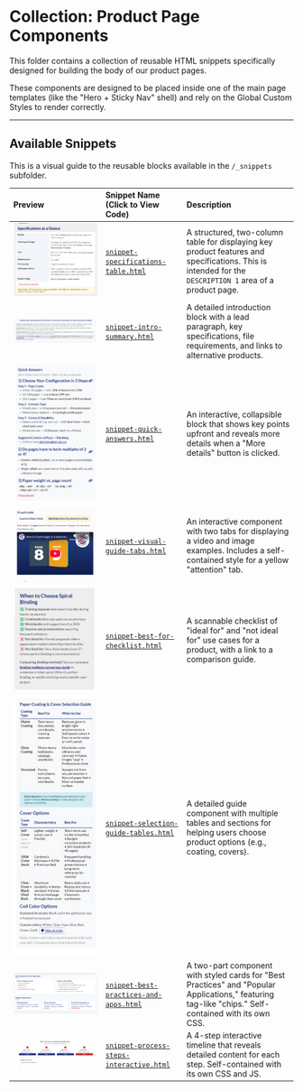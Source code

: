 # Collection: Product Page Components

This folder contains a collection of reusable HTML snippets specifically designed for building the body of our product pages.

These components are designed to be placed inside one of the main page templates (like the "Hero + Sticky Nav" shell) and rely on the Global Custom Styles to render correctly.

---

## Available Snippets

This is a visual guide to the reusable blocks available in the `/_snippets` subfolder.

| Preview | Snippet Name (Click to View Code) | Description |
| :--- | :--- | :--- |
| ![Specifications Table Preview](./_snippets/snippet-specifications-table.jpg) | [`snippet-specifications-table.html`](./_snippets/snippet-specifications-table.html) | A structured, two-column table for displaying key product features and specifications. This is intended for the `DESCRIPTION 1` area of a product page. |
| ![Intro Summary Preview](./_snippets/snippet-intro-summary.jpg) | [`snippet-intro-summary.html`](./_snippets/snippet-intro-summary.html) | A detailed introduction block with a lead paragraph, key specifications, file requirements, and links to alternative products. |
| ![Quick Answers Preview](./_snippets/snippet-quick-answers.jpg) | [`snippet-quick-answers.html`](./_snippets/snippet-quick-answers.html) | An interactive, collapsible block that shows key points upfront and reveals more details when a "More details" button is clicked. |
| ![Visual Guide Tabs Preview](./_snippets/snippet-visual-guide-tabs.gif) | [`snippet-visual-guide-tabs.html`](./_snippets/snippet-visual-guide-tabs.html) | An interactive component with two tabs for displaying a video and image examples. Includes a self-contained style for a yellow "attention" tab. |
| ![Best For Checklist Preview](./_snippets/snippet-best-for-checklist.jpg) | [`snippet-best-for-checklist.html`](./_snippets/snippet-best-for-checklist.html) | A scannable checklist of "ideal for" and "not ideal for" use cases for a product, with a link to a comparison guide. |
| ![Selection Guide Tables Preview](./_snippets/snippet-selection-guide-tables.jpg) | [`snippet-selection-guide-tables.html`](./_snippets/snippet-selection-guide-tables.html) | A detailed guide component with multiple tables and sections for helping users choose product options (e.g., coating, covers). |
| ![Best Practices & Apps Preview](./_snippets/snippet-best-practices-and-apps.jpg) | [`snippet-best-practices-and-apps.html`](./_snippets/snippet-best-practices-and-apps.html) | A two-part component with styled cards for "Best Practices" and "Popular Applications," featuring tag-like "chips." Self-contained with its own CSS. |
| ![Interactive Process Steps Preview](./_snippets/snippet-process-steps-interactive.gif) | [`snippet-process-steps-interactive.html`](./_snippets/snippet-process-steps-interactive.html) | A 4-step interactive timeline that reveals detailed content for each step. Self-contained with its own CSS and JS. |
